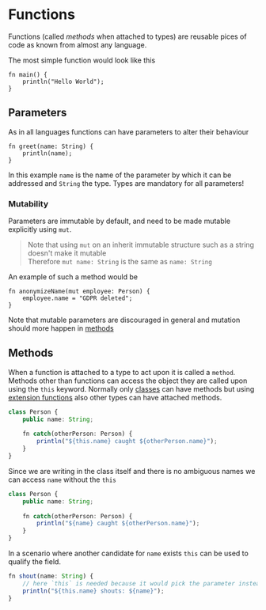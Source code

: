 # Functions

Functions (called _methods_ when attached to types) are reusable pices of code as known from almost any language.

The most simple function would look like this
```
fn main() {
    println("Hello World");
}
```

## Parameters

As in all languages functions can have parameters to alter their behaviour

```
fn greet(name: String) {
    println(name);
}
```
In this example `name` is the name of the parameter by which it can be addressed and `String` the type.
Types are mandatory for all parameters!
### Mutability
Parameters are immutable by default, and need to be made mutable explicitly using `mut`.
> Note that using `mut` on an inherit immutable structure such as a string doesn't make it mutable<br/>
> Therefore `mut name: String` is the same as `name: String`

An example of such a method would be
```
fn anonymizeName(mut employee: Person) {
    employee.name = "GDPR deleted";
}
```

Note that mutable parameters are discouraged in general and mutation should more happen in [methods](#methods)

## Methods

When a function is attached to a type to act upon it is called a `method`. Methods other than functions can access the
object they are called upon using the `this` keyword. Normally only [classes](Classes.md) can have methods but using
[extension functions](#extension-functions) also other types can have attached methods.

```Typescript
class Person {
    public name: String;
    
    fn catch(otherPerson: Person) {
        println("${this.name} caught ${otherPerson.name}");
    }
}
```

Since we are writing in the class itself and there is no ambiguous names we can access `name` without the `this`
```Typescript
class Person {
    public name: String;
    
    fn catch(otherPerson: Person) {
        println("${name} caught ${otherPerson.name}");
    }
}
```

In a scenario where another candidate for `name` exists `this` can be used to qualify the field.
```Typescript
fn shout(name: String) {
    // here `this` is needed because it would pick the parameter instead!
    println("${this.name} shouts: ${name}");
}
```